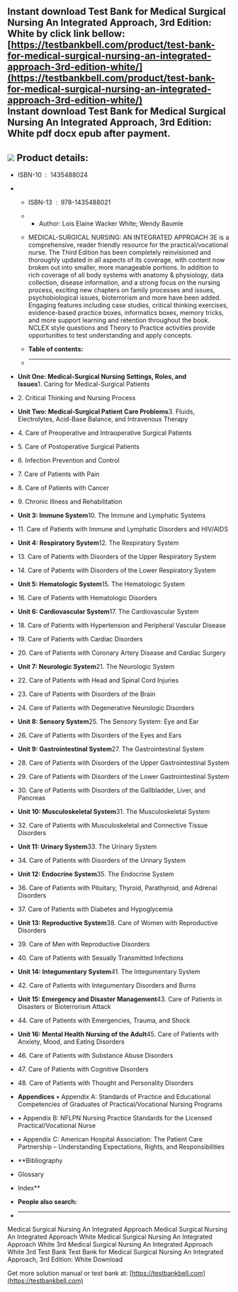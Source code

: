 Instant download **Test Bank for Medical Surgical Nursing An Integrated Approach, 3rd Edition: White** by click link bellow:  
[https://testbankbell.com/product/test-bank-for-medical-surgical-nursing-an-integrated-approach-3rd-edition-white/](https://testbankbell.com/product/test-bank-for-medical-surgical-nursing-an-integrated-approach-3rd-edition-white/)  
**Instant download Test Bank for Medical Surgical Nursing An Integrated Approach, 3rd Edition: White pdf docx epub after payment.**
-----------------------------------------------------------------------------------------------------------------------------------


![](https://testbankbell.com/wp-content/uploads/2023/05/medical-surgical-nursing-an-integrated-approach-white-3rd-tb.jpg)
**Product details:**
--------------------


* ISBN-10 ‏ : ‎ 1435488024
* * ISBN-13 ‏ : ‎ 978-1435488021
  * * Author: Lois Elaine Wacker White; Wendy Baumle
   
  * MEDICAL-SURGICAL NURSING: AN INTEGRATED APPROACH 3E is a comprehensive, reader friendly resource for the practical/vocational nurse. The Third Edition has been completely reinvisioned and thoroughly updated in all aspects of its coverage, with content now broken out into smaller, more manageable portions. In addition to rich coverage of all body systems with anatomy & physiology, data collection, disease information, and a strong focus on the nursing process, exciting new chapters on family processes and issues, psychobiological issues, bioterrorism and more have been added. Engaging features including case studies, critical thinking exercises, evidence-based practice boxes, informatics boxes, memory tricks, and more support learning and retention throughout the book. NCLEX style questions and Theory to Practice activities provide opportunities to test understanding and apply concepts.
  * **Table of contents:**
  * ----------------------
 
* **Unit One: Medical-Surgical Nursing Settings, Roles, and Issues**1. Caring for Medical-Surgical Patients
* 2. Critical Thinking and Nursing Process
* **Unit Two: Medical-Surgical Patient Care Problems**3. Fluids, Electrolytes, Acid-Base Balance, and Intravenous Therapy
* 4. Care of Preoperative and Intraoperative Surgical Patients
* 5. Care of Postoperative Surgical Patients
* 6. Infection Prevention and Control
* 7. Care of Patients with Pain
* 8. Care of Patients with Cancer
* 9. Chronic Illness and Rehabilitation
* **Unit 3: Immune System**10. The Immune and Lymphatic Systems
* 11. Care of Patients with Immune and Lymphatic Disorders and HIV/AIDS
* **Unit 4: Respiratory System**12. The Respiratory System
* 13. Care of Patients with Disorders of the Upper Respiratory System
* 14. Care of Patients with Disorders of the Lower Respiratory System
* **Unit 5: Hematologic System**15. The Hematologic System
* 16. Care of Patients with Hematologic Disorders
* **Unit 6: Cardiovascular System**17. The Cardiovascular System
* 18. Care of Patients with Hypertension and Peripheral Vascular Disease
* 19. Care of Patients with Cardiac Disorders
* 20. Care of Patients with Coronary Artery Disease and Cardiac Surgery
* **Unit 7: Neurologic System**21. The Neurologic System
* 22. Care of Patients with Head and Spinal Cord Injuries
* 23. Care of Patients with Disorders of the Brain
* 24. Care of Patients with Degenerative Neurologic Disorders
* **Unit 8: Sensory System**25. The Sensory System: Eye and Ear
* 26. Care of Patients with Disorders of the Eyes and Ears
* **Unit 9: Gastrointestinal System**27. The Gastrointestinal System
* 28. Care of Patients with Disorders of the Upper Gastrointestinal System
* 29. Care of Patients with Disorders of the Lower Gastrointestinal System
* 30. Care of Patients with Disorders of the Gallbladder, Liver, and Pancreas
* **Unit 10: Musculoskeletal System**31. The Musculoskeletal System
* 32. Care of Patients with Musculoskeletal and Connective Tissue Disorders
* **Unit 11: Urinary System**33. The Urinary System
* 34. Care of Patients with Disorders of the Urinary System
* **Unit 12: Endocrine System**35. The Endocrine System
* 36. Care of Patients with Pituitary, Thyroid, Parathyroid, and Adrenal Disorders
* 37. Care of Patients with Diabetes and Hypoglycemia
* **Unit 13: Reproductive System**38. Care of Women with Reproductive Disorders
* 39. Care of Men with Reproductive Disorders
* 40. Care of Patients with Sexually Transmitted Infections
* **Unit 14: Integumentary System**41. The Integumentary System
* 42. Care of Patients with Integumentary Disorders and Burns
* **Unit 15: Emergency and Disaster Management**43. Care of Patients in Disasters or Bioterrorism Attack
* 44. Care of Patients with Emergencies, Trauma, and Shock
* **Unit 16: Mental Health Nursing of the Adult**45. Care of Patients with Anxiety, Mood, and Eating Disorders
* 46. Care of Patients with Substance Abuse Disorders
* 47. Care of Patients with Cognitive Disorders
* 48. Care of Patients with Thought and Personality Disorders
* **Appendices** • Appendix A: Standards of Practice and Educational Competencies of Graduates of Practical/Vocational Nursing Programs
* • Appendix B: NFLPN Nursing Practice Standards for the Licensed Practical/Vocational Nurse
* • Appendix C: American Hospital Association: The Patient Care Partnership – Understanding Expectations, Rights, and Responsibilities
* **Bibliography
* Glossary
* Index**
* **People also search:**
* -----------------------

Medical Surgical Nursing An Integrated Approach
Medical Surgical Nursing An Integrated Approach White
Medical Surgical Nursing An Integrated Approach White 3rd
Medical Surgical Nursing An Integrated Approach White 3rd Test Bank
Test Bank for Medical Surgical Nursing An Integrated Approach, 3rd Edition: White Download

   Get more solution manual or test bank at: [https://testbankbell.com](https://testbankbell.com)
